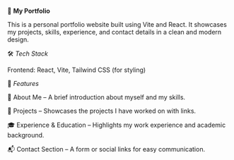🚀 **My Portfolio**

This is a personal portfolio website built using Vite and React. It showcases my projects, skills, experience, and contact details in a clean and modern design.

🛠️ *Tech Stack*

Frontend: React, Vite, Tailwind CSS (for styling)

📌 *Features*

📄 About Me – A brief introduction about myself and my skills.

💼 Projects – Showcases the projects I have worked on with links.

🎓 Experience & Education – Highlights my work experience and academic background.

📬 Contact Section – A form or social links for easy communication.


